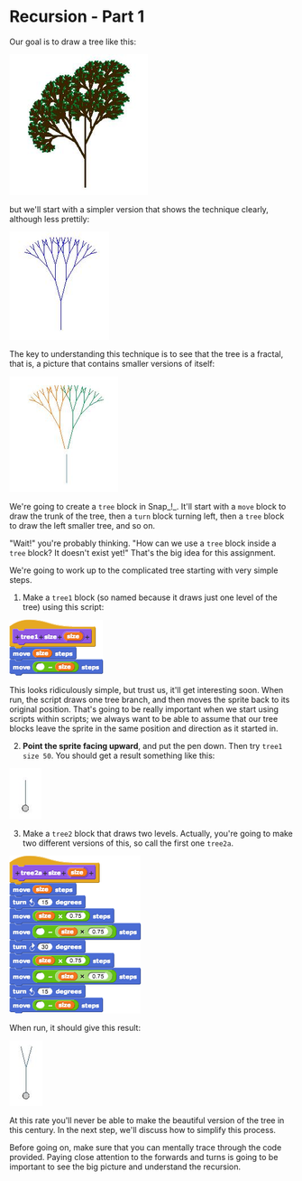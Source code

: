 # Recursion - Part 1

Our goal is to draw a tree like this:

![](../../../.gitbook/assets/image%20%28309%29.png)

but we'll start with a simpler version that shows the technique clearly, although less prettily:

![](../../../.gitbook/assets/image%20%2880%29.png)

The key to understanding this technique is to see that the tree is a fractal, that is, a picture that contains smaller versions of itself:

![](../../../.gitbook/assets/image%20%28238%29.png)

We're going to create a `tree` block in Snap_!_. It'll start with a `move` block to draw the trunk of the tree, then a `turn` block turning left, then a `tree` block to draw the left smaller tree, and so on.

"Wait!" you're probably thinking. "How can we use a `tree` block inside a `tree` block? It doesn't exist yet!" That's the big idea for this assignment.

We're going to work up to the complicated tree starting with very simple steps.

1. Make a `tree1` block \(so named because it draws just one level of the tree\) using this script:

![](../../../.gitbook/assets/image%20%28243%29.png)

This looks ridiculously simple, but trust us, it'll get interesting soon. When run, the script draws one tree branch, and then moves the sprite back to its original position. That's going to be really important when we start using scripts within scripts; we always want to be able to assume that our tree blocks leave the sprite in the same position and direction as it started in.

2. **Point the sprite facing upward**, and put the pen down. Then try `tree1 size 50`. You should get a result something like this:

![](../../../.gitbook/assets/image%20%28101%29.png)

3. Make a `tree2` block that draws two levels. Actually, you're going to make two different versions of this, so call the first one `tree2a`.

![](../../../.gitbook/assets/image%20%28257%29.png)

When run, it should give this result:

![](../../../.gitbook/assets/image%20%28250%29.png)

At this rate you'll never be able to make the beautiful version of the tree in this century. In the next step, we'll discuss how to simplify this process.  


Before going on, make sure that you can mentally trace through the code provided. Paying close attention to the forwards and turns is going to be important to see the big picture and understand the recursion.

